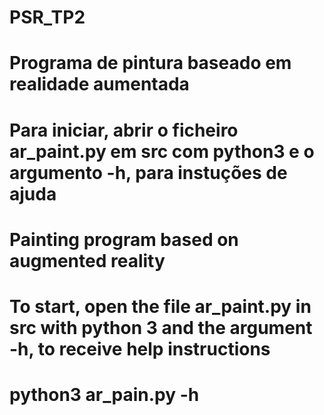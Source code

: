 # PSR_TP2

# Programa de pintura baseado em realidade aumentada
# Para iniciar, abrir o ficheiro ar_paint.py em src com python3 e o argumento -h, para instuções de ajuda

# Painting program based on augmented reality
# To start, open the file ar_paint.py in src with python 3 and the argument -h, to receive help instructions

# python3 ar_pain.py -h
